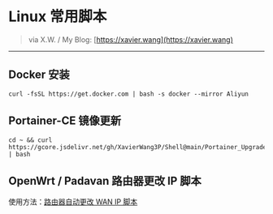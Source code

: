 # Linux 常用脚本

> via X.W. / My Blog: [https://xavier.wang](https://xavier.wang)

---

## Docker 安装

```
curl -fsSL https://get.docker.com | bash -s docker --mirror Aliyun
```

## Portainer-CE 镜像更新

```
cd ~ && curl https://gcore.jsdelivr.net/gh/XavierWang3P/Shell@main/Portainer_Upgrade.sh | bash
```

## OpenWrt / Padavan 路由器更改 IP 脚本

使用方法：[路由器自动更改 WAN IP 脚本](https://xavier.wang/141-padavan-ip/)

